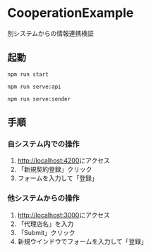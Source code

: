 # CooperationExample

別システムからの情報連携検証

## 起動
```
npm run start
```

```
npm run serve:api
```

```
npm run serve:sender
```

## 手順

### 自システム内での操作

1. [http://localhost:4200](http://localhost:4200)にアクセス
2. 「新規契約登録」クリック
3. フォームを入力して「登録」

### 他システムからの操作

1. [http://localhost:3000](http://localhost:3000)にアクセス
2. 「代理店名」を入力
3. 「Submit」クリック
4. 新規ウインドウでフォームを入力して「登録」

